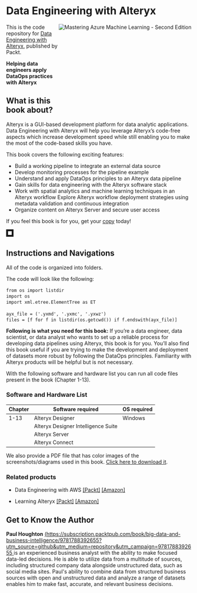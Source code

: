 # Data Engineering with Alteryx

<a href="(https://www.packtpub.com/product/data-engineering-with-alteryx/9781803236483?utm_source=github&utm_medium=repository&utm_campaign=9781803236483)"><img src="[https://static.packt-cdn.com/products/9781803232416/cover/smaller](https://static.packt-cdn.com/products/9781803236483/cover/smaller" alt="Mastering Azure Machine Learning - Second Edition" height="256px" align="right"></a>

This is the code repository for [Data Engineering with Alteryx](https://www.packtpub.com/product/data-engineering-with-alteryx/9781803236483?utm_source=github&utm_medium=repository&utm_campaign=9781803236483), published by Packt.

**Helping data engineers apply DataOps practices with Alteryx**

## What is this book about?
Alteryx is a GUI-based development platform for data analytic applications. Data Engineering with Alteryx will help you leverage Alteryx’s code-free aspects which increase development speed while still enabling you to make the most of the code-based skills you have.

This book covers the following exciting features: 
* Build a working pipeline to integrate an external data source
* Develop monitoring processes for the pipeline example
* Understand and apply DataOps principles to an Alteryx data pipeline
* Gain skills for data engineering with the Alteryx software stack
* Work with spatial analytics and machine learning techniques in an Alteryx workflow Explore Alteryx workflow deployment strategies using metadata validation and continuous integration
* Organize content on Alteryx Server and secure user access

If you feel this book is for you, get your [copy](https://www.amazon.com/dp/B09NC5XJ6D) today!

<a href="https://www.packtpub.com/?utm_source=github&utm_medium=banner&utm_campaign=GitHubBanner"><img src="https://raw.githubusercontent.com/PacktPublishing/GitHub/master/GitHub.png" 
alt="https://www.packtpub.com/" border="5" /></a>


## Instructions and Navigations
All of the code is organized into folders.

The code will look like the following:
```
from os import listdir
import os
import xml.etree.ElementTree as ET

ayx_file = ('.yxmd', '.yxmc', '.yxwz')
files = [f for f in listdir(os.getcwd()) if f.endswith(ayx_file)]
```

**Following is what you need for this book:**
If you’re a data engineer, data scientist, or data analyst who wants to set up a reliable process for developing data pipelines using Alteryx, this book is for you. You’ll also find this book useful if you are trying to make the development and deployment of datasets more robust by following the DataOps principles. 
Familiarity with Alteryx products will be helpful but is not necessary.

With the following software and hardware list you can run all code files present in the book (Chapter 1-13).

### Software and Hardware List


| Chapter  | Software required                    | OS required                        |
| -------- | ------------------------------------ | -----------------------------------|
| 1-13	   | Alteryx Designer                     | Windows                            |
|          | Alteryx Designer Intelligence Suite  |                                    |
|      	   | Alteryx Server                       |                                    |
|          | Alteryx Connect                      |                                    |


We also provide a PDF file that has color images of the screenshots/diagrams used in this book. [Click here to download it]([https://static.packt-cdn.com/downloads/9781801076449_ColorImages.pdf](https://static.packt-cdn.com/downloads/9781803236483_ColorImages.pdf)).


### Related products <Other books you may enjoy>
* Data Engineering with AWS [[Packt]](https://www.packtpub.com/product/data-engineering-with-aws/9781800560413?utm_source=github&utm_medium=repository&utm_campaign=9781800560413) [[Amazon]](https://www.amazon.com/dp/B09C2MN5DV)

* Learning Alteryx [[Packt]](https://www.packtpub.com/product/learning-alteryx/9781788392655?utm_source=github&utm_medium=repository&utm_campaign=9781788392655) [[Amazon]](https://www.amazon.com/dp/B072Q9Q9ML)

## Get to Know the Author
**Paul Houghton** [(https://subscription.packtpub.com/book/big-data-and-business-intelligence/9781788392655?utm_source=github&utm_medium=repository&utm_campaign=9781788392655
](https://www.packtpub.com/product/learning-alteryx/9781788392655?utm_source=github&utm_medium=repository&utm_campaign=9781788392655)
is an experienced business analyst with the ability to make focused
data-led decisions. He is able to utilize data from a multitude of sources, including
structured company data alongside unstructured data, such as social media sites. Paul's
ability to combine data from structured business sources with open and unstructured
data and analyze a range of datasets enables him to make fast, accurate, and relevant
business decisions.
